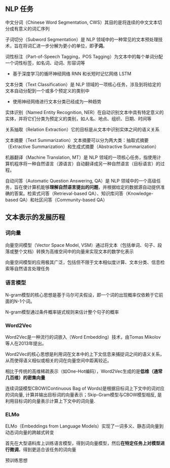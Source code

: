 ## NLP 任务

中文分词（Chinese Word Segmentation, CWS）其目的是将连续的中文文本切分成有意义的词汇序列

子词切分（Subword Segmentation）是 NLP 领域中的一种常见的文本预处理技术，旨在将词汇进一步分解为更小的单位，即**子词**。

词性标注（Part-of-Speech Tagging，POS Tagging）为文本中的每个单词分配一个词性标签，如名词、动词、形容词等

- 基于深度学习的循环神经网络 RNN 和长短时记忆网络 LSTM

文本分类（Text Classification）是 NLP 领域的一项核心任务，涉及到将给定的文本自动分配到一个或多个预定义的类别中

- 使用神经网络进行文本分类已经成为一种趋势

实体识别（Named Entity Recognition, NER）在自动识别文本中具有特定意义的实体，并将它们分类为预定义的类别，如人名、地点、组织、日期、时间等

关系抽取（Relation Extraction）它的目标是从文本中识别实体之间的语义关系

文本摘要（Text Summarization）文本摘要可以分为两大类：抽取式摘要（Extractive Summarization）和生成式摘要（Abstractive Summarization）

机器翻译（Machine Translation, MT）是 NLP 领域的一项核心任务，指使用计算机程序将一种自然语言（源语言）自动翻译成另一种自然语言（目标语言）的过程。

自动问答（Automatic Question Answering, QA）是 NLP 领域中的一个高级任务，旨在使计算机能够**理解自然语言提出的问题**，并根据给定的数据源自动提供准确的答案。检索式问答（Retrieval-based QA）、知识库问答（Knowledge-based QA）和社区问答（Community-based QA）



## 文本表示的发展历程

### 词向量

向量空间模型（Vector Space Model, VSM）通过将文本（包括单词、句子、段落或整个文档）转换为高维空间中的向量来实现文本的数学化表示

向量空间模型的应用极其广泛，包括但不限于文本相似度计算、文本分类、信息检索等自然语言处理任务

### 语言模型

N-gram模型的核心思想是基于马尔可夫假设，即一个词的出现概率仅依赖于它前面的N-1个词。

N-gram模型通过条件概率链式规则来估计整个句子的概率

### Word2Vec

Word2Vec是一种流行的词嵌入（Word Embedding）技术，由Tomas Mikolov等人在2013年提出。

Word2Vec的核心思想是利用词在文本中的上下文信息来捕捉词之间的语义关系，从而使得语义相似或相关的词在向量空间中距离较近。

相比于传统的高维稀疏表示（如One-Hot编码），Word2Vec生成的是**低维（通常几百维）的密集向量**

连续词袋模型CBOW(Continuous Bag of Words)是根据目标词上下文中的词对应的词向量, 计算并输出目标词的向量表示；Skip-Gram模型与CBOW模型相反, 是利用目标词的向量表示计算上下文中的词向量. 

### ELMo

ELMo（Embeddings from Language Models）实现了一词多义、静态词向量到动态词向量的跨越式转变

首先在大型语料库上训练语言模型，得到词向量模型，然后**在特定任务上对模型进行微调**，得到更适合该任务的词向量

预训练思想